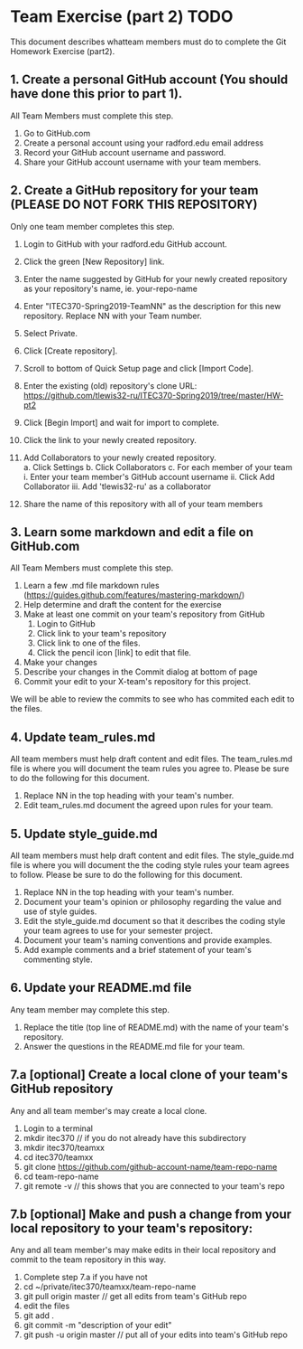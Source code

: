 # Team Exercise (part 2) TODO

This document describes whatteam members must do to complete the Git Homework Exercise (part2).  

## 1. Create a personal GitHub account (You should have done this prior to part 1).

All Team Members must complete this step.

  1. Go to GitHub.com
  2. Create a personal account using your radford.edu email address
  3. Record your GitHub account username and password.
  4. Share your GitHub account username with your team members.

## 2. Create a GitHub repository for your team (PLEASE DO NOT FORK THIS REPOSITORY)

Only one team member completes this step.

  1. Login to GitHub with your radford.edu GitHub account.
  2. Click the green [New Repository] link.
  3. Enter the name suggested by GitHub for your newly created repository as your repository's name, ie.  your-repo-name
  4. Enter "ITEC370-Spring2019-TeamNN" as the description for this new repository.  Replace NN with your Team number.
  5. Select Private.
  6. Click [Create repository].
  7. Scroll to bottom of Quick Setup page and click [Import Code].
  8. Enter the existing (old) repository's clone URL: https://github.com/tlewis32-ru/ITEC370-Spring2019/tree/master/HW-pt2
  9. Click [Begin Import] and wait for import to complete.
  10. Click the link to your newly created repository.
  11. Add Collaborators to your newly created repository.  
     a. Click Settings
     b. Click Collaborators
     c. For each member of your team
        i. Enter your team member's GitHub account username
        ii. Click Add Collaborator
        iii. Add 'tlewis32-ru' as a collaborator
        
  11. Share the name of this repository with all of your team members

## 3. Learn some markdown and edit a file on GitHub.com

All Team Members must complete this step.

  1. Learn a few .md file markdown rules (https://guides.github.com/features/mastering-markdown/)
  2. Help determine and draft the content for the exercise
  3. Make at least one commit on your team's repository from GitHub
     1. Login to GitHub
     2. Click link to your team's repository
     3. Click link to one of the files.
     4. Click the pencil icon [link] to edit that file.
  6. Make your changes
  7. Describe your changes in the Commit dialog at bottom of page
  8. Commit your edit to your X-team's repository for this project.

We will be able to review the commits to see who has commited each edit to the files.

## 4. Update team_rules.md

All team members must help draft content and edit files.  The team_rules.md file is where you will document the team rules you agree to.  Please be sure to do the following for this document.

1. Replace NN in the top heading with your team's number.
2. Edit team_rules.md document the agreed upon rules for your team.

## 5. Update style_guide.md

All team members must help draft content and edit files.  The style_guide.md file is where you will document the the coding style rules your team agrees to follow.  Please be sure to do the following for this document.

1. Replace NN in the top heading with your team's number.
2. Document your team's opinion or philosophy regarding the value and use of style guides.
3. Edit the style_guide.md document so that it describes the coding style your team agrees to use for your semester project.
4. Document your team's naming conventions and provide examples.
5. Add example comments and a brief statement of your team's commenting style.

## 6. Update your README.md file

Any team member may complete this step.

1. Replace the title (top line of README.md) with the name of your team's repository.
2. Answer the questions in the README.md file for your team.

## 7.a [optional] Create a local clone of your team's GitHub repository

Any and all team member's may create a local clone.

   1. Login to a terminal
   2. mkdir itec370                         // if you do not already have this subdirectory
   4. mkdir itec370/teamxx
   5. cd itec370/teamxx
   6. git clone https://github.com/github-account-name/team-repo-name
   7. cd team-repo-name
   8. git remote -v                        // this shows that you are connected to your team's repo      

## 7.b [optional] Make and push a change from your local repository to your team's repository:

Any and all team member's may make edits in their local repository and commit to the team repository in this way.

   1. Complete step 7.a if you have not
   2. cd ~/private/itec370/teamxx/team-repo-name
   3. git pull origin master                       // get all edits from team's GitHub repo
   4. edit the files
   5. git add .
   6. git commit -m "description of your edit"
   7. git push -u origin master                    // put all of your edits into team's GitHub repo


  
  
